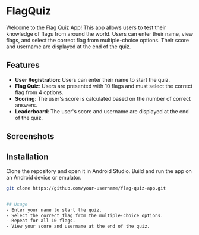 # FlagQuiz



Welcome to the Flag Quiz App! This app allows users to test their knowledge of flags from around the world. Users can enter their name, view flags, and select the correct flag from multiple-choice options. Their score and username are displayed at the end of the quiz.

## Features

- **User Registration**: Users can enter their name to start the quiz.
- **Flag Quiz**: Users are presented with 10 flags and must select the correct flag from 4 options.
- **Scoring**: The user's score is calculated based on the number of correct answers.
- **Leaderboard**: The user's score and username are displayed at the end of the quiz.

## Screenshots




## Installation

Clone the repository and open it in Android Studio. Build and run the app on an Android device or emulator.

```bash
git clone https://github.com/your-username/flag-quiz-app.git


## Usage
- Enter your name to start the quiz.
- Select the correct flag from the multiple-choice options.
- Repeat for all 10 flags.
- View your score and username at the end of the quiz.

